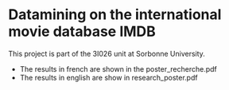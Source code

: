 # Datamining on the international movie database IMDB
This project is part of the 3I026 unit at Sorbonne University. 
- The results in french are shown in the poster_recherche.pdf 
- The results in english are show in research_poster.pdf
